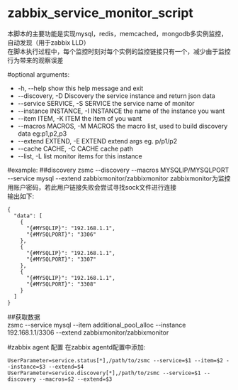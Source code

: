 zabbix_service_monitor_script
=============================
本脚本的主要功能是实现mysql，redis，memcached，mongodb多实例监控，自动发现（用于zabbix LLD）  
在脚本执行过程中，每个监控时刻对每个实例的监控链接只有一个，减少由于监控行为带来的观察误差


#optional arguments:
*  -h, --help            show this help message and exit
*  --discovery, -D       Discovery the service instance and return json data
*  --service SERVICE, -S SERVICE the service name of monitor
*  --instance INSTANCE, -I INSTANCE the name of the instance you want
*  --item ITEM, -K ITEM  the item of you want
*  --macros MACROS, -M MACROS the macro list, used to build discovery data eg:p1,p2,p3
*  --extend EXTEND, -E EXTEND extend args eg. p/p1/p2
*  --cache CACHE, -C CACHE cache path
*  --list, -L            list monitor items for this instance

  
#example:
##discovery
    zsmc --discovery --macros MYSQLIP/MYSQLPORT --service mysql --extend zabbixmonitor/zabbixmonitor
zabbixmonitor为监控用账户密码，若此用户链接失败会尝试寻找sock文件进行连接  
输出如下:
    
    {
      "data": [
        {
          "{#MYSQLIP}": "192.168.1.1",
          "{#MYSQLPORT}": "3306"
        },
        {
          "{#MYSQLIP}": "192.168.1.1",
          "{#MYSQLPORT}": "3307"
        },
        {
          "{#MYSQLIP}": "192.168.1.1",
          "{#MYSQLPORT}": "3308"
        }
      ]
    }
##获取数据    
    zsmc --service mysql --item additional_pool_alloc --instance 192.168.1.1/3306 --extend zabbixmonitor/zabbixmonitor
   
#zabbix agent 配置
在zabbix agentd配置中添加:
    
    UserParameter=service.status[*],/path/to/zsmc --service=$1 --item=$2 --instance=$3 --extend=$4
    UserParameter=service.discovery[*],/path/to/zsmc --service=$1 --discovery --macros=$2 --extend=$3
